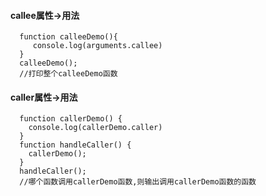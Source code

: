 #### callee属性->用法

      function calleeDemo(){
         console.log(arguments.callee)
      }
      calleeDemo();
      //打印整个calleeDemo函数

#### caller属性->用法

      function callerDemo() {
        console.log(callerDemo.caller)
      }
      function handleCaller() {
        callerDemo();
      }
      handleCaller();
      //哪个函数调用callerDemo函数,则输出调用callerDemo函数的函数

